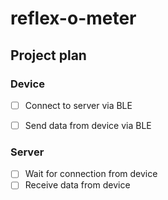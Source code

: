 # reflex-o-meter

## Project plan
### Device
- [ ] Connect to server via BLE
- [ ] Send data from device via BLE


### Server
- [ ] Wait for connection from device
- [ ] Receive data from device